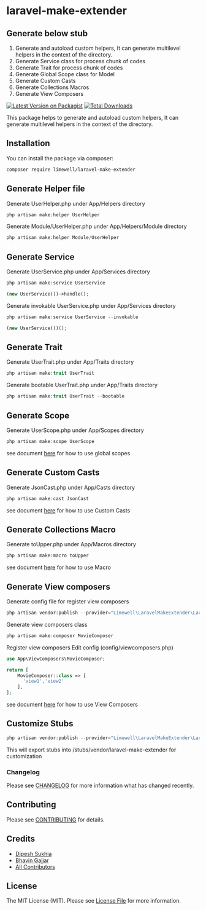 # laravel-make-extender
## Generate below stub
1. Generate and autoload custom helpers, It can generate multilevel helpers in the context of the directory.
2. Generate Service class for process chunk of codes
3. Generate Trait for process chunk of codes
4. Generate Global Scope class for Model
5. Generate Custom Casts
6. Generate Collections Macros
7. Generate View Composers

[![Latest Version on Packagist](https://img.shields.io/packagist/v/limewell/laravel-make-extender.svg?style=flat-square)](https://packagist.org/packages/limewell/laravel-make-extender)
[![Total Downloads](https://img.shields.io/packagist/dt/limewell/laravel-make-extender.svg?style=flat-square)](https://packagist.org/packages/limewell/laravel-make-extender)

This package helps to generate and autoload custom helpers, It can generate multilevel helpers in the context of the
directory.

## Installation

You can install the package via composer:

```bash
composer require limewell/laravel-make-extender
```

## Generate Helper file

Generate UserHelper.php under App/Helpers directory
```php
php artisan make:helper UserHelper
```
Generate Module/UserHelper.php under App/Helpers/Module directory
```php
php artisan make:helper Module/UserHelper
```



## Generate Service
Generate UserService.php under App/Services directory
```php
php artisan make:service UserService
```
```php
(new UserService())->handle();
```

Generate invokable UserService.php under App/Services directory
```php
php artisan make:service UserService --invokable
```
```php
(new UserService())();
```

## Generate Trait
Generate UserTrait.php under App/Traits directory
```php
php artisan make:trait UserTrait
```

Generate bootable UserTrait.php under App/Traits directory
```php
php artisan make:trait UserTrait --bootable
```

## Generate Scope
Generate UserScope.php under App/Scopes directory
```php
php artisan make:scope UserScope
```
see document [here](https://laravel.com/docs/8.x/eloquent#global-scopes) for how to use global scopes


## Generate Custom Casts
Generate JsonCast.php under App/Casts directory
```php
php artisan make:cast JsonCast
```
see document [here](https://laravel.com/docs/8.x/eloquent-mutators#custom-casts) for how to use Custom Casts

## Generate Collections Macro
Generate toUpper.php under App/Macros directory
```php
php artisan make:macro toUpper
```
see document [here](https://laravel.com/docs/8.x/collections#extending-collections) for how to use Macro


## Generate View composers
Generate config file for register view composers
```php
php artisan vendor:publish --provider="Limewell\LaravelMakeExtender\LaravelMakeExtenderServiceProvider" --tag="config"
```

Generate view composers class
```php
php artisan make:composer MovieComposer
```
Register view composers Edit config (config/viewcomposers.php)

```php
use App\ViewComposers\MovieComposer;

return [
    MovieComposer::class => [
      'view1','view2'
    ],
];
```

see document [here](https://laravel.com/docs/8.x/views#view-composers) for how to use View Composers

## Customize Stubs
```php
php artisan vendor:publish --provider="Limewell\LaravelMakeExtender\LaravelMakeExtenderServiceProvider" --tag="stubs"
```
This will export stubs into /stubs/vendor/laravel-make-extender for customization


### Changelog
Please see [CHANGELOG](CHANGELOG.md) for more information what has changed recently.

## Contributing

Please see [CONTRIBUTING](CONTRIBUTING.md) for details.

## Credits

- [Dipesh Sukhia](https://github.com/dipeshsukhia)
- [Bhavin Gajjar](https://github.com/bhavingajjar)
- [All Contributors](../../contributors)

## License
The MIT License (MIT). Please see [License File](LICENSE.md) for more information.
